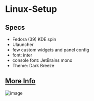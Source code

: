 # Linux-Setup
## Specs

- Fedora (39) KDE spin
- Ulauncher
- few custom widgets and panel config
- font: inter
- console font: JetBrains mono
- Theme: Dark Breeze

## [More Info](https://www.reddit.com/r/unixporn/comments/1b1wz21/kde_take_2_based_on_your_advice/)

![image](https://github.com/TobyTowler/TobyTowler/assets/135618916/05d4838c-c0aa-4423-ab8d-f595722eef23)

